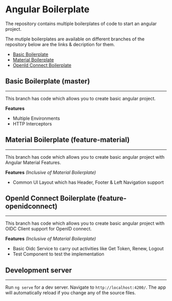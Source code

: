 # Angular Boilerplate

The repository contains multiple boilerplates of code to start an angular project. 

The mutiple boilerplates are available on different branches of the repository below are the links & decription for them. 

- [Basic Boilerplate](https://github.com/src-pratik/angular-boilerplate/tree/master)
- [Material Boilerplate](https://github.com/src-pratik/angular-boilerplate/tree/feature-material)
- [OpenId Connect Boilerplate](https://github.com/src-pratik/angular-boilerplate/tree/feature-openidconnect)

## Basic Boilerplate (master)
----
This branch has code which allows you to create basic angular project.

**Features** 

- Multiple Environments
- HTTP Interceptors

## Material Boilerplate (feature-material)  
---
This branch has code which allows you to create basic angular project with Angular Material Features.

**Features**  *(Inclusive of Material Boilerplate)*
- Common UI Layout which has Header, Footer & Left Navigation support

## OpenId Connect Boilerplate (feature-openidconnect)
---
This branch has code which allows you to create basic angular project with OIDC Client support for OpenID connect.

**Features**  *(Inclusive of Material Boilerplate)*
- Basic Oidc Service to carry out activities like Get Token, Renew, Logout
- Test Component to test the implementation


## Development server
---
Run `ng serve` for a dev server. Navigate to `http://localhost:4200/`. The app will automatically reload if you change any of the source files.